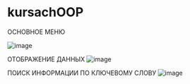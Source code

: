 # kursachOOP


ОСНОВНОЕ МЕНЮ

![image](https://github.com/armamaskh/kursachOOP/assets/132794148/dd225f21-95b7-474d-8cfd-a5097c1faefd)


ОТОБРАЖЕНИЕ ДАННЫХ
![image](https://github.com/armamaskh/kursachOOP/assets/132794148/e07f2a5c-b3f6-4a6f-9cca-da5ddeb0a6a6)

ПОИСК ИНФОРМАЦИИ ПО КЛЮЧЕВОМУ СЛОВУ
![image](https://github.com/armamaskh/kursachOOP/assets/132794148/cfb261f8-e6e7-4f52-956f-854252bdff4f)
